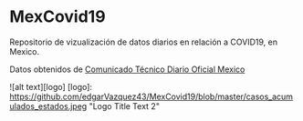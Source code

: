 # MexCovid19
Repositorio de vizualización de datos diarios en relación a COVID19, en Mexico.

Datos obtenidos de [Comunicado Técnico Diario Oficial Mexico](http://www.gob.mx/salud/documentos/coronavirus-covid-19-comunicado-tecnico-diario-238449)

![alt text][logo]
[logo]: https://github.com/edgarVazquez43/MexCovid19/blob/master/casos_acumulados_estados.jpeg "Logo Title Text 2"
